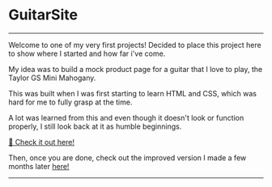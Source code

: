 # GuitarSite

---

Welcome to one of my very first projects! Decided to place this project here to show where I started and how far i've come. 

My idea was to build a mock product page for a guitar that I love to play, the Taylor GS Mini Mahogany.

This was built when I was first starting to learn HTML and CSS, which was hard for me to fully grasp at the time.

A lot was learned from this and even though it doesn't look or function properly, I still look back at it as humble beginnings.


<a href="https://taylor-guitar-site.netlify.app/" target="_blank">📝 Check it out here!</a>


Then, once you are done, check out the improved version I made a few months later <a href="https://taylor-guitar-site.netlify.app/" target="_blank">here!</a>

---

